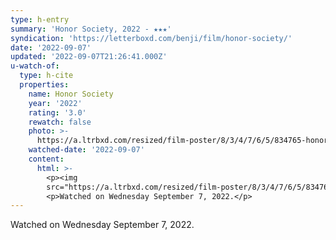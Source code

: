 ```yaml
---
type: h-entry
summary: 'Honor Society, 2022 - ★★★'
syndication: 'https://letterboxd.com/benji/film/honor-society/'
date: '2022-09-07'
updated: '2022-09-07T21:26:41.000Z'
u-watch-of:
  type: h-cite
  properties:
    name: Honor Society
    year: '2022'
    rating: '3.0'
    rewatch: false
    photo: >-
      https://a.ltrbxd.com/resized/film-poster/8/3/4/7/6/5/834765-honor-society-0-600-0-900-crop.jpg?v=b4caaeb76b
    watched-date: '2022-09-07'
    content:
      html: >-
        <p><img
        src="https://a.ltrbxd.com/resized/film-poster/8/3/4/7/6/5/834765-honor-society-0-600-0-900-crop.jpg?v=b4caaeb76b"/></p>
        <p>Watched on Wednesday September 7, 2022.</p>
---
```

Watched on Wednesday September 7, 2022.
